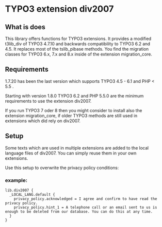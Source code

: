 # TYPO3 extension div2007

## What is does

This library offers functions for TYPO3 extensions. It provides a modified t3lib_div of TYPO3 4.7.10 and backwards compatibility to TYPO3 6.2 and 4.5. It replaces most of the tslib_pibase methods.
You find the migration classes for TYPO3 6.x, 7.x and 8.x inside of the extension migration_core.

## Requirements

1.7.20 has been the last version which supports TYPO3 4.5 - 6.1 and PHP < 5.5 .

Starting with version 1.8.0 TYPO3 6.2 and PHP 5.5.0 are the minimum requirements to use the extension div2007.

If you run TYPO3 7 oder 8 then you might consider to install also the extension migration_core, if older TYPO3 methods are still used in extensions which did rely on div2007.

## Setup

Some texts which are used in multiple extensions are added to the local language files of div2007. You can simply reuse them in your own extensions.

Use this setup to overwrite the privacy policy conditions:

### example:

```
lib.div2007 {
  _LOCAL_LANG.default {
    privacy_policy.acknowledged = I agree and confirm to have read the privacy policy.
    privacy_policy.hint_1 = A telephone call or an email sent to us is enough to be deleted from our database. You can do this at any time.
  }
}
```

